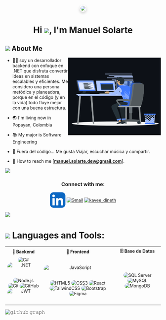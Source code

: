 
<p align="center">
    <img width="140" src="https://github.com/user-attachments/assets/a8aa9817-9cea-4a68-b043-1905078be50c" 
    style="border-radius: 90%; border: 3px solid #ffffff; box-shadow: 0px 4px 8px rgba(0, 0, 0, 0.2);">
</p>

<h1 align="center">Hi <img src="https://media.giphy.com/media/hvRJCLFzcasrR4ia7z/giphy.gif" width="35">, I'm Manuel Solarte</h1>







## <img height="40" src="https://emoji.gg/assets/emoji/7333-parrotdance.gif"> About Me
<p><img align="right" height="250" width="300" src="https://raw.githubusercontent.com/SubhadeepZilong/SubhadeepZilong/main/icons/animation_500_kxa883sd.gif" alt="SubhadeepZilong" /></p>

- 🧑‍💻  soy un desarrollador backend con enfoque en .NET que disfruta convertir ideas en sistemas escalables y eficientes. Me considero una persona metódica y planeadora, porque en el código (y en la vida) todo fluye mejor con una buena estructura.

- 🌏 I'm living now in Popayan, Colombia
- 📚 My major is Software Engineering
- 🎵 Fuera del código…
Me gusta Viajar, escuchar música y compartir.

- 📩  How to reach me [**manuel.solarte.dev@gmail.com**].

<img src="https://user-images.githubusercontent.com/73097560/115834477-dbab4500-a447-11eb-908a-139a6edaec5c.gif"></a>

<h3 align="center">Connect with me:</h3>
<p align="center">
<a href="https://www.linkedin.com/in/manuel-solarte-229ba72b3/" target="blank"><img align="center" src="https://github.com/tandpfun/skill-icons/blob/main/icons/LinkedIn.svg" alt="kaveendinethma" height="50" width="50" /></a>
<a href="mailto:manuel.solarte.dev@gmail.com" target="_blank">
  <img align="center" src="https://cdn.iconscout.com/icon/free/png-256/free-gmail-2981844-2476484.png?f=webp&w=256" 
  alt="Gmail" height="50" width="50" /></a>
<a href="https://www.instagram.com/manuelsolar124" target="blank"><img align="center" src="https://upload.wikimedia.org/wikipedia/commons/thumb/e/e7/Instagram_logo_2016.svg/2048px-Instagram_logo_2016.svg.png" alt="kavee_dineth" height="50" width="50" /></a>
</p>

<img src="https://user-images.githubusercontent.com/73097560/115834477-dbab4500-a447-11eb-908a-139a6edaec5c.gif"></a>

# <img src = "https://media2.giphy.com/media/QssGEmpkyEOhBCb7e1/giphy.gif?cid=ecf05e47a0n3gi1bfqntqmob8g9aid1oyj2wr3ds3mg700bl&rid=giphy.gif" width = 32px> Languages and Tools:

<table align="center">
  <tr>
    <th>🚀 Backend</th>
    <th>🎨 Frontend</th>
    <th>🗄️ Base de Datos</th>
  </tr>
  <tr>
    <td align="center">
      <img src="https://cdn.jsdelivr.net/gh/devicons/devicon/icons/csharp/csharp-original.svg" height="50" style="border-radius: 10px;" alt="C#" />
 <img src="https://www.svgrepo.com/show/376369/dotnet.svg" 
height="50" style="border-radius: 15px; display: block; overflow: hidden;" alt=".NET" />
      <img src="https://cdn.jsdelivr.net/gh/devicons/devicon/icons/nodejs/nodejs-original.svg" height="50" style="border-radius: 10px;" alt="Node.js" />
      <img src="https://cdn.jsdelivr.net/gh/devicons/devicon/icons/git/git-original.svg" height="50" style="border-radius: 10px;" alt="Git" />
      <img src="https://www.svgrepo.com/show/475654/github-color.svg" height="50" style="border-radius: 10px;" alt="GitHub" />
<img src="https://cdn.worldvectorlogo.com/logos/jwt-3.svg" height="50" 
style="border-radius: 15px; display: block; overflow: hidden;" alt="JWT" />
    </td>
    <td align="center">
<img src="https://cdn3d.iconscout.com/3d/free/thumb/free-javascript-9294848-7577991.png?f=webp" height="50" 
style="border-radius: 15px; display: block; overflow: hidden;" alt="JavaScript" />
      <img src="https://cdn.jsdelivr.net/gh/devicons/devicon/icons/html5/html5-original.svg" height="50" style="border-radius: 10px;" alt="HTML5" />
      <img src="https://cdn.jsdelivr.net/gh/devicons/devicon/icons/css3/css3-original.svg" height="50" style="border-radius: 10px;" alt="CSS3" />
      <img src="https://cdn.jsdelivr.net/gh/devicons/devicon/icons/react/react-original.svg" height="50" style="border-radius: 10px;" alt="React" />
      <img src="https://cdn.jsdelivr.net/gh/devicons/devicon/icons/tailwindcss/tailwindcss-original.svg" height="50" style="border-radius: 10px;" alt="TailwindCSS" />
      <img src="https://cdn.jsdelivr.net/gh/devicons/devicon/icons/bootstrap/bootstrap-original.svg" height="50" style="border-radius: 10px;" alt="Bootstrap" />
      <img src="https://cdn.jsdelivr.net/gh/devicons/devicon/icons/figma/figma-original.svg" height="50" style="border-radius: 10px;" alt="Figma" />
    </td>
    <td align="center">
      <img src="https://cdn.jsdelivr.net/gh/devicons/devicon/icons/sqlite/sqlite-original.svg" height="50" style="border-radius: 10px;" alt="SQL Server" />
      <img src="https://cdn.jsdelivr.net/gh/devicons/devicon/icons/mysql/mysql-original.svg" height="50" style="border-radius: 10px;" alt="MySQL" />
      <img src="https://cdn.jsdelivr.net/gh/devicons/devicon/icons/mongodb/mongodb-original.svg" height="50" style="border-radius: 10px;" alt="MongoDB" />
    </td>
  </tr>
</table>




![𝚐𝚒𝚝𝚑𝚞𝚋 𝚐𝚛𝚊𝚙𝚑](https://github-readme-activity-graph.vercel.app/graph?username=GovindSingh9447&theme=react-dark&hide_border=true&area=true)


